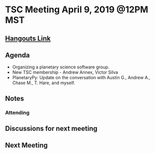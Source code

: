 # TSC Meeting April 9, 2019 @12PM MST

## [Hangouts Link](https://hangouts.google.com/hangouts/_/doi.gov/jlaura)

## Agenda
- Organizing a planetary science software group.
- New TSC membership - Andrew Annex, Victor Silva
- PlanetaryPy: Update on the conversation with Austin G., Andrew A., Chase M., T. Hare, and myself.

## Notes

### Attending

## Discussions for next meeting

## Next Meeting
